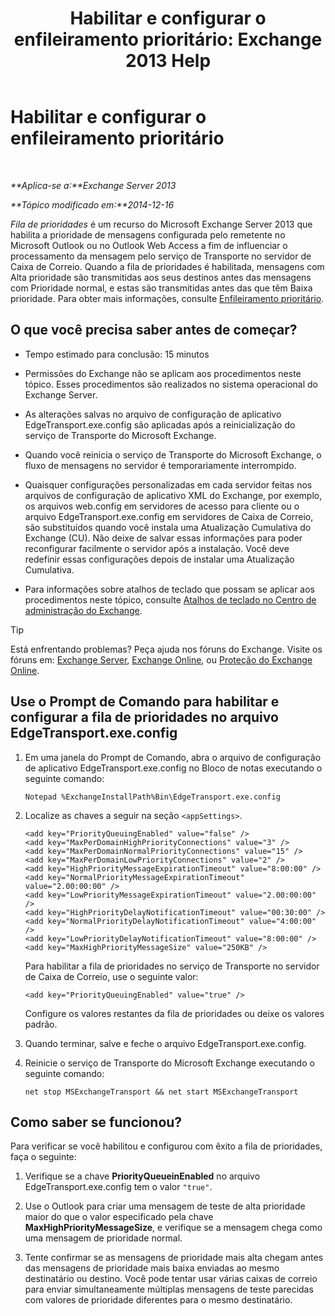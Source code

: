 ﻿---
title: 'Habilitar e configurar o enfileiramento prioritário: Exchange 2013 Help'
TOCTitle: Habilitar e configurar o enfileiramento prioritário
ms:assetid: 1975d85d-2f1d-4852-8d19-e74ba4ba3853
ms:mtpsurl: https://technet.microsoft.com/pt-br/library/JJ891104(v=EXCHG.150)
ms:contentKeyID: 51407841
ms.date: 05/22/2018
mtps_version: v=EXCHG.150
ms.translationtype: MT
---

# Habilitar e configurar o enfileiramento prioritário

 

_**Aplica-se a:**Exchange Server 2013_

_**Tópico modificado em:**2014-12-16_

*Fila de prioridades* é um recurso do Microsoft Exchange Server 2013 que habilita a prioridade de mensagens configurada pelo remetente no Microsoft Outlook ou no Outlook Web Access a fim de influenciar o processamento da mensagem pelo serviço de Transporte no servidor de Caixa de Correio. Quando a fila de prioridades é habilitada, mensagens com Alta prioridade são transmitidas aos seus destinos antes das mensagens com Prioridade normal, e estas são transmitidas antes das que têm Baixa prioridade. Para obter mais informações, consulte [Enfileiramento prioritário](priority-queuing-exchange-2013-help.md).

## O que você precisa saber antes de começar?

  - Tempo estimado para conclusão: 15 minutos

  - Permissões do Exchange não se aplicam aos procedimentos neste tópico. Esses procedimentos são realizados no sistema operacional do Exchange Server.

  - As alterações salvas no arquivo de configuração de aplicativo EdgeTransport.exe.config são aplicadas após a reinicialização do serviço de Transporte do Microsoft Exchange.

  - Quando você reinicia o serviço de Transporte do Microsoft Exchange, o fluxo de mensagens no servidor é temporariamente interrompido.

  - Quaisquer configurações personalizadas em cada servidor feitas nos arquivos de configuração de aplicativo XML do Exchange, por exemplo, os arquivos web.config em servidores de acesso para cliente ou o arquivo EdgeTransport.exe.config em servidores de Caixa de Correio, são substituídos quando você instala uma Atualização Cumulativa do Exchange (CU). Não deixe de salvar essas informações para poder reconfigurar facilmente o servidor após a instalação. Você deve redefinir essas configurações depois de instalar uma Atualização Cumulativa.

  - Para informações sobre atalhos de teclado que possam se aplicar aos procedimentos neste tópico, consulte [Atalhos de teclado no Centro de administração do Exchange](keyboard-shortcuts-in-the-exchange-admin-center-exchange-online-protection-help.md).


> [!TIP]
> Está enfrentando problemas? Peça ajuda nos fóruns do Exchange. Visite os fóruns em: <A href="https://go.microsoft.com/fwlink/p/?linkid=60612">Exchange Server</A>, <A href="https://go.microsoft.com/fwlink/p/?linkid=267542">Exchange Online</A>, ou <A href="https://go.microsoft.com/fwlink/p/?linkid=285351">Proteção do Exchange Online</A>.



## Use o Prompt de Comando para habilitar e configurar a fila de prioridades no arquivo EdgeTransport.exe.config

1.  Em uma janela do Prompt de Comando, abra o arquivo de configuração de aplicativo EdgeTransport.exe.config no Bloco de notas executando o seguinte comando:
    
        Notepad %ExchangeInstallPath%Bin\EdgeTransport.exe.config

2.  Localize as chaves a seguir na seção `<appSettings>`.
    
        <add key="PriorityQueuingEnabled" value="false" />
        <add key="MaxPerDomainHighPriorityConnections" value="3" />
        <add key="MaxPerDomainNormalPriorityConnections" value="15" />
        <add key="MaxPerDomainLowPriorityConnections" value="2" />
        <add key="HighPriorityMessageExpirationTimeout" value="8:00:00" />
        <add key="NormalPriorityMessageExpirationTimeout" value="2.00:00:00" />
        <add key="LowPriorityMessageExpirationTimeout" value="2.00:00:00" />
        <add key="HighPriorityDelayNotificationTimeout" value="00:30:00" />
        <add key="NormalPriorityDelayNotificationTimeout" value="4:00:00" />
        <add key="LowPriorityDelayNotificationTimeout" value="8:00:00" />
        <add key="MaxHighPriorityMessageSize" value="250KB" />
    
    Para habilitar a fila de prioridades no serviço de Transporte no servidor de Caixa de Correio, use o seguinte valor:
    
        <add key="PriorityQueuingEnabled" value="true" />
    
    Configure os valores restantes da fila de prioridades ou deixe os valores padrão.

3.  Quando terminar, salve e feche o arquivo EdgeTransport.exe.config.

4.  Reinicie o serviço de Transporte do Microsoft Exchange executando o seguinte comando:
    
        net stop MSExchangeTransport && net start MSExchangeTransport

## Como saber se funcionou?

Para verificar se você habilitou e configurou com êxito a fila de prioridades, faça o seguinte:

1.  Verifique se a chave **PriorityQueueinEnabled** no arquivo EdgeTransport.exe.config tem o valor `"true"`.

2.  Use o Outlook para criar uma mensagem de teste de alta prioridade maior do que o valor especificado pela chave **MaxHighPriorityMessageSize**, e verifique se a mensagem chega como uma mensagem de prioridade normal.

3.  Tente confirmar se as mensagens de prioridade mais alta chegam antes das mensagens de prioridade mais baixa enviadas ao mesmo destinatário ou destino. Você pode tentar usar várias caixas de correio para enviar simultaneamente múltiplas mensagens de teste parecidas com valores de prioridade diferentes para o mesmo destinatário.

